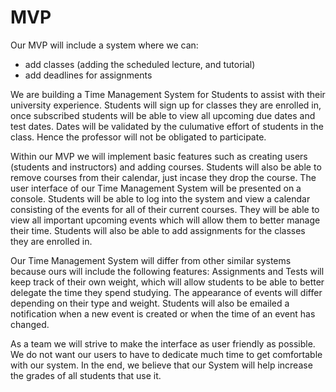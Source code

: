 # MVP

Our MVP will include a system where we can:
* add classes (adding the scheduled lecture, and tutorial)
* add deadlines for assignments

We are building a Time Management System for Students to assist with their university experience.  Students will sign up for classes they are enrolled in, once subscribed students will be able to view all upcoming due dates and test dates.  Dates will be validated by the culumative effort of students in the class.  Hence the professor will not be obligated to participate.  

  Within our MVP we will implement basic features such as creating users (students and instructors) and adding courses.  Students will also be able to remove courses from their calendar, just incase they drop the course.
The user interface of our Time Management System will be presented on a console. Students will be able to log into the system and view a calendar consisting of the events for all of their current courses. They will be able to view all important upcoming events which will  allow them to better manage their time. Students will also be able to add assignments for the classes they are enrolled in.  

  Our Time Management System will differ from other similar systems because ours will include the following features:  Assignments and Tests will keep track of their own weight, which will allow students to be able to better delegate the time they spend studying. The appearance of events will differ depending on their type and weight.  Students will also be emailed a notification when a new event is created or when the time of an event has changed.  
  
  As a team we will strive to make the interface as user friendly as possible.  We do not want our users to have to dedicate much time to get comfortable with our system. In the end, we believe that our System will help increase the grades of all students that use it.
